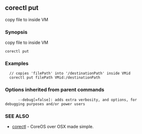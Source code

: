 ## corectl put

copy file to inside VM

### Synopsis


copy file to inside VM

```
corectl put
```

### Examples

```
  // copies 'filePath' into '/destinationPath' inside VMid
  corectl put filePath VMid:/destinationPath
```

### Options inherited from parent commands

```
      --debug[=false]: adds extra verbosity, and options, for debugging purposes and/or power users
```

### SEE ALSO
* [corectl](corectl.md)	 - CoreOS over OSX made simple.

